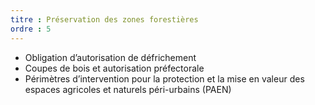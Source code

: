 ```yaml
---
titre : Préservation des zones forestières
ordre : 5
---
```

- Obligation d’autorisation de défrichement
- Coupes de bois et autorisation préfectorale
- Périmètres d’intervention pour la protection et la mise en valeur des espaces agricoles et naturels péri-urbains (PAEN)
